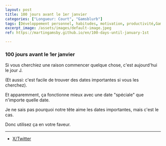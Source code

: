 ```yaml
---
layout: post
title: 100 jours avant le 1er janvier
categories: ["Longueur: Court", "Gamsblurb"]
tags: [Développement personnel, habitudes, motivation, productivité,Gamsblurb]
excerpt_image: /assets/images/default-image.jpeg
ref: https://martingamsby.github.io/en/100-days-until-january-1st

---
```


### **100 jours avant le 1er janvier**

Si vous cherchiez une raison commencer quelque chose, c'est aujourd'hui le jour J.

(Et aussi: c'est facile de trouver des dates importantes si vous les cherchez).

Et apparemment, ça fonctionne mieux avec une date "spéciale" que n'importe quelle date.

Je ne sais pas pourquoi notre tête aime les dates importantes, mais c'est le cas.

Donc utilisez ça en votre faveur.

---

- [X/Twitter](https://x.com/MartinGamsby/status/1838181940794380363)

